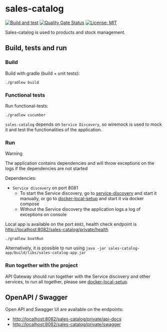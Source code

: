 # sales-catalog

[![Build and test](https://github.com/groot-mg/sales-catalog/actions/workflows/sales-catalog-ci.yml/badge.svg)](https://github.com/groot-mg/sales-catalog/actions/workflows/sales-catalog-ci.yml) [![Quality Gate Status](https://sonarcloud.io/api/project_badges/measure?project=groot-mg_sales-catalog&metric=alert_status)](https://sonarcloud.io/summary/new_code?id=groot-mg_sales-catalog) [![License: MIT](https://img.shields.io/badge/License-MIT-green.svg)](https://github.com/groot-mg/sales-catalog/blob/main/LICENSE)

Sales-catalog is used to products and stock management.

## Build, tests and run

### Build
Build with gradle (build + unit tests):
```
./gradlew build
```

### Functional tests
Run functional-tests:
```
./gradlew cucumber
```

`sales-catalog` depends on `Service Discovery`, so wiremock is used to mock it and test the functionalities of the application.

### Run
> [!WARNING]  
> The application contains dependencies and will throw exceptions on the logs if the dependencies are not started

Dependencies:
* `Service discovery` on port 8081
    * To start the Service discovery, go to [service-discovery](https://github.com/groot-mg/service-discovery) and start it manually, or go to [docker-local-setup](https://github.com/groot-mg/docker-local-setup) and start it via docker compose
    * Without the Service discovery the application logs a log of exceptions on console

Local app is available on the port `8082`, health check endpoint is [http://localhost:8082/sales-catalog/private/health](http://localhost:8082/sales-catalog/private/health)

```
./gradlew bootRun
 ```

Alternatively, it is possible to run using `java -jar sales-catalog-app/build/libs/sales-catalog-app.jar`

### Run together with the project

API Gateway should run together with the Service discovery and other services, to run all together, please see [docker-local-setup](https://github.com/groot-mg/docker-local-setup).

## OpenAPI / Swagger

Open API and Swagger UI are available on the endpoints:
- [http://localhost:8082/sales-catalog/private/api-docs](http://localhost:8082/sales-catalog/private/api-docs)
- [http://localhost:8082/sales-catalog/private/swagger](http://localhost:8082/sales-catalog/private/swagger)